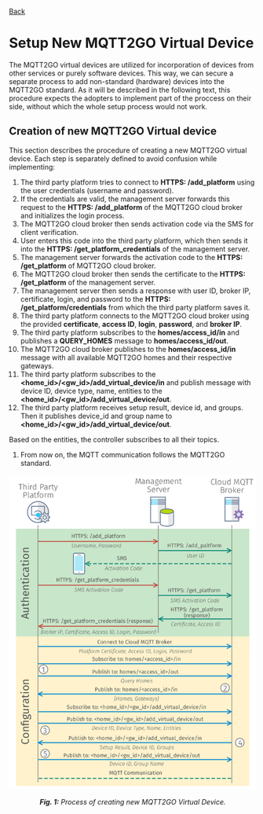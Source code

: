 [Back](./index.md#add-devices)

# Setup New MQTT2GO Virtual Device
The MQTT2GO virtual devices are utilized for incorporation of devices from other services or purely software devices. This way, we can secure a separate process to add non-standard (hardware) devices into the MQTT2GO standard. As it will be described in the following text, this procedure expects the adopters to implement part of the proccess on their side, without which the whole setup process would not work.

## Creation of new MQTT2GO Virtual device
This section describes the procedure of creating a new MQTT2GO virtual device. Each step is separately defined to avoid confusion while implementing:

1. The third party platform tries to connect to __HTTPS: /add_platform__ using the user credentials (username and password).
1. If the credentials are valid, the management server forwards this request to the __HTTPS: /add_platform__ of the MQTT2GO cloud broker and initializes the login process.
1. The MQTT2GO cloud broker then sends activation code via the SMS for client verification.
1. User enters this code into the third party platform, which then sends it into the __HTTPS: /get_platform_credentials__ of the management server.
1. The management server forwards the activation code to the __HTTPS: /get_platform__ of MQTT2GO cloud broker.
1. The MQTT2GO cloud broker then sends the certificate to the __HTTPS: /get_platform__ of the management server.
1. The management server then sends a response with user ID, broker IP, certificate, login, and password to the __HTTPS: /get_platform/credentials__ from which the third party platform saves it.
1. The third party platform connects to the MQTT2GO cloud broker using the provided __certificate__,  __access ID__, __login__, __password__, and __broker IP__.
1. The third party platform subscribes to the __homes/access_id/in__ and publishes a __QUERY_HOMES__ message to __homes/access_id/out__.
1. The MQTT2GO cloud broker publishes to the __homes/access_id/in__ message with all available MQTT2GO homes and their respective gateways. 
1. The third party platform subscribes to the __<home_id>/<gw_id>/add_virtual_device/in__ and publish message with device ID, device type, name, entities to the __<home_id>/<gw_id>/add_virtual_device/out__.
1. The third party platform receives setup result, device id, and groups. Then it publishes device_id and group name to __<home_id>/<gw_id>/add_virtual_device/out__.

Based on the entities, the controller subscribes to all their topics.
1. From now on, the MQTT communication follows the MQTT2GO standard.

<p align="center" >
	<img src="third_party_login.svg" alt="Process of creating new MQTT2GO Virtual Device">
</p>
<p align="center" >
	<a name="create-device-fig"></a><em><strong>Fig. 1:</strong> Process of creating new MQTT2GO Virtual Device.</em>
</p>

